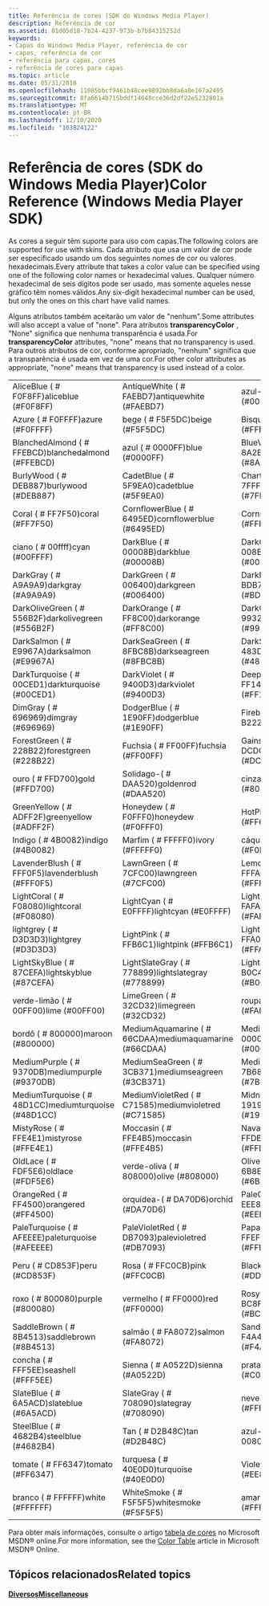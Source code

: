 ```yaml
---
title: Referência de cores (SDK do Windows Media Player)
description: Referência de cor
ms.assetid: 01d05d18-7b24-4237-973b-b7b84315252d
keywords:
- Capas do Windows Media Player, referência de cor
- capas, referência de cor
- referência para capas, cores
- referência de cores para capas
ms.topic: article
ms.date: 05/31/2018
ms.openlocfilehash: 11085bbcf9461b48cee9892bb8da6a8e167a2495
ms.sourcegitcommit: 8fa6614b715bddf14648cce36d2df22e5232801a
ms.translationtype: MT
ms.contentlocale: pt-BR
ms.lasthandoff: 12/10/2020
ms.locfileid: "103824122"
---
```

# <a name="color-reference-windows-media-player-sdk"></a><span data-ttu-id="95993-107">Referência de cores (SDK do Windows Media Player)</span><span class="sxs-lookup"><span data-stu-id="95993-107">Color Reference (Windows Media Player SDK)</span></span>

<span data-ttu-id="95993-108">As cores a seguir têm suporte para uso com capas.</span><span class="sxs-lookup"><span data-stu-id="95993-108">The following colors are supported for use with skins.</span></span> <span data-ttu-id="95993-109">Cada atributo que usa um valor de cor pode ser especificado usando um dos seguintes nomes de cor ou valores hexadecimais.</span><span class="sxs-lookup"><span data-stu-id="95993-109">Every attribute that takes a color value can be specified using one of the following color names or hexadecimal values.</span></span> <span data-ttu-id="95993-110">Qualquer número hexadecimal de seis dígitos pode ser usado, mas somente aqueles nesse gráfico têm nomes válidos.</span><span class="sxs-lookup"><span data-stu-id="95993-110">Any six-digit hexadecimal number can be used, but only the ones on this chart have valid names.</span></span>

<span data-ttu-id="95993-111">Alguns atributos também aceitarão um valor de "nenhum".</span><span class="sxs-lookup"><span data-stu-id="95993-111">Some attributes will also accept a value of "none".</span></span> <span data-ttu-id="95993-112">Para atributos **transparencyColor** , "None" significa que nenhuma transparência é usada.</span><span class="sxs-lookup"><span data-stu-id="95993-112">For **transparencyColor** attributes, "none" means that no transparency is used.</span></span> <span data-ttu-id="95993-113">Para outros atributos de cor, conforme apropriado, "nenhum" significa que a transparência é usada em vez de uma cor.</span><span class="sxs-lookup"><span data-stu-id="95993-113">For other color attributes as appropriate, "none" means that transparency is used instead of a color.</span></span>



|                            |                             |                                 |                              |
|----------------------------|-----------------------------|---------------------------------|------------------------------|
| <span data-ttu-id="95993-114">AliceBlue ( \# F0F8FF)</span><span class="sxs-lookup"><span data-stu-id="95993-114">aliceblue (\#F0F8FF)</span></span>       | <span data-ttu-id="95993-115">AntiqueWhite ( \# FAEBD7)</span><span class="sxs-lookup"><span data-stu-id="95993-115">antiquewhite (\#FAEBD7)</span></span>     | <span data-ttu-id="95993-116">azul-piscina ( \# 00ffff)</span><span class="sxs-lookup"><span data-stu-id="95993-116">aqua (\#00FFFF)</span></span>                 | <span data-ttu-id="95993-117">azul marinho ( \# 7FFFD4)</span><span class="sxs-lookup"><span data-stu-id="95993-117">aquamarine (\#7FFFD4)</span></span>        |
| <span data-ttu-id="95993-118">Azure ( \# F0FFFF)</span><span class="sxs-lookup"><span data-stu-id="95993-118">azure (\#F0FFFF)</span></span>           | <span data-ttu-id="95993-119">bege ( \# F5F5DC)</span><span class="sxs-lookup"><span data-stu-id="95993-119">beige (\#F5F5DC)</span></span>            | <span data-ttu-id="95993-120">Bisque ( \# FFE4C4)</span><span class="sxs-lookup"><span data-stu-id="95993-120">bisque (\#FFE4C4)</span></span>               | <span data-ttu-id="95993-121">preto ( \# 000000)</span><span class="sxs-lookup"><span data-stu-id="95993-121">black (\#000000)</span></span>             |
| <span data-ttu-id="95993-122">BlanchedAlmond ( \# FFEBCD)</span><span class="sxs-lookup"><span data-stu-id="95993-122">blanchedalmond (\#FFEBCD)</span></span>  | <span data-ttu-id="95993-123">azul ( \# 0000FF)</span><span class="sxs-lookup"><span data-stu-id="95993-123">blue (\#0000FF)</span></span>             | <span data-ttu-id="95993-124">BlueViolet ( \# 8A2BE2)</span><span class="sxs-lookup"><span data-stu-id="95993-124">blueviolet (\#8A2BE2)</span></span>           | <span data-ttu-id="95993-125">Brown ( \# A52A2A)</span><span class="sxs-lookup"><span data-stu-id="95993-125">brown (\#A52A2A)</span></span>             |
| <span data-ttu-id="95993-126">BurlyWood ( \# DEB887)</span><span class="sxs-lookup"><span data-stu-id="95993-126">burlywood (\#DEB887)</span></span>       | <span data-ttu-id="95993-127">CadetBlue ( \# 5F9EA0)</span><span class="sxs-lookup"><span data-stu-id="95993-127">cadetblue (\#5F9EA0)</span></span>        | <span data-ttu-id="95993-128">Chartreuse ( \# 7FFF00)</span><span class="sxs-lookup"><span data-stu-id="95993-128">chartreuse (\#7FFF00)</span></span>           | <span data-ttu-id="95993-129">chocolate ( \# D2691E)</span><span class="sxs-lookup"><span data-stu-id="95993-129">chocolate (\#D2691E)</span></span>         |
| <span data-ttu-id="95993-130">Coral ( \# FF7F50)</span><span class="sxs-lookup"><span data-stu-id="95993-130">coral (\#FF7F50)</span></span>           | <span data-ttu-id="95993-131">CornflowerBlue ( \# 6495ED)</span><span class="sxs-lookup"><span data-stu-id="95993-131">cornflowerblue (\#6495ED)</span></span>   | <span data-ttu-id="95993-132">Cornsilk ( \# FFF8DC)</span><span class="sxs-lookup"><span data-stu-id="95993-132">cornsilk (\#FFF8DC)</span></span>             | <span data-ttu-id="95993-133">Crimson ( \# DC143C)</span><span class="sxs-lookup"><span data-stu-id="95993-133">crimson (\#DC143C)</span></span>           |
| <span data-ttu-id="95993-134">ciano ( \# 00ffff)</span><span class="sxs-lookup"><span data-stu-id="95993-134">cyan (\#00FFFF)</span></span>            | <span data-ttu-id="95993-135">DarkBlue ( \# 00008B)</span><span class="sxs-lookup"><span data-stu-id="95993-135">darkblue (\#00008B)</span></span>         | <span data-ttu-id="95993-136">DarkCyan ( \# 008B8B)</span><span class="sxs-lookup"><span data-stu-id="95993-136">darkcyan (\#008B8B)</span></span>             | <span data-ttu-id="95993-137">DarkGoldenrod ( \# B8860B)</span><span class="sxs-lookup"><span data-stu-id="95993-137">darkgoldenrod (\#B8860B)</span></span>     |
| <span data-ttu-id="95993-138">DarkGray ( \# A9A9A9)</span><span class="sxs-lookup"><span data-stu-id="95993-138">darkgray (\#A9A9A9)</span></span>        | <span data-ttu-id="95993-139">DarkGreen ( \# 006400)</span><span class="sxs-lookup"><span data-stu-id="95993-139">darkgreen (\#006400)</span></span>        | <span data-ttu-id="95993-140">DarkKhaki ( \# BDB76B)</span><span class="sxs-lookup"><span data-stu-id="95993-140">darkkhaki (\#BDB76B)</span></span>            | <span data-ttu-id="95993-141">DarkMagenta ( \# 8B008B)</span><span class="sxs-lookup"><span data-stu-id="95993-141">darkmagenta (\#8B008B)</span></span>       |
| <span data-ttu-id="95993-142">DarkOliveGreen ( \# 556B2F)</span><span class="sxs-lookup"><span data-stu-id="95993-142">darkolivegreen (\#556B2F)</span></span>  | <span data-ttu-id="95993-143">DarkOrange ( \# FF8C00)</span><span class="sxs-lookup"><span data-stu-id="95993-143">darkorange (\#FF8C00)</span></span>       | <span data-ttu-id="95993-144">DarkOrchid ( \# 9932CC)</span><span class="sxs-lookup"><span data-stu-id="95993-144">darkorchid (\#9932CC)</span></span>           | <span data-ttu-id="95993-145">DarkRed ( \# 8B0000)</span><span class="sxs-lookup"><span data-stu-id="95993-145">darkred (\#8B0000)</span></span>           |
| <span data-ttu-id="95993-146">DarkSalmon ( \# E9967A)</span><span class="sxs-lookup"><span data-stu-id="95993-146">darksalmon (\#E9967A)</span></span>      | <span data-ttu-id="95993-147">DarkSeaGreen ( \# 8FBC8B)</span><span class="sxs-lookup"><span data-stu-id="95993-147">darkseagreen (\#8FBC8B)</span></span>     | <span data-ttu-id="95993-148">DarkSlateBlue ( \# 483D8B)</span><span class="sxs-lookup"><span data-stu-id="95993-148">darkslateblue (\#483D8B)</span></span>        | <span data-ttu-id="95993-149">DarkSlateGray ( \# 2F4F4F)</span><span class="sxs-lookup"><span data-stu-id="95993-149">darkslategray (\#2F4F4F)</span></span>     |
| <span data-ttu-id="95993-150">DarkTurquoise ( \# 00CED1)</span><span class="sxs-lookup"><span data-stu-id="95993-150">darkturquoise (\#00CED1)</span></span>   | <span data-ttu-id="95993-151">DarkViolet ( \# 9400D3)</span><span class="sxs-lookup"><span data-stu-id="95993-151">darkviolet (\#9400D3)</span></span>       | <span data-ttu-id="95993-152">DeepPink ( \# FF1493)</span><span class="sxs-lookup"><span data-stu-id="95993-152">deeppink (\#FF1493)</span></span>             | <span data-ttu-id="95993-153">DeepSkyBlue ( \# 00BFFF)</span><span class="sxs-lookup"><span data-stu-id="95993-153">deepskyblue (\#00BFFF)</span></span>       |
| <span data-ttu-id="95993-154">DimGray ( \# 696969)</span><span class="sxs-lookup"><span data-stu-id="95993-154">dimgray (\#696969)</span></span>         | <span data-ttu-id="95993-155">DodgerBlue ( \# 1E90FF)</span><span class="sxs-lookup"><span data-stu-id="95993-155">dodgerblue (\#1E90FF)</span></span>       | <span data-ttu-id="95993-156">Firebrick ( \# B22222)</span><span class="sxs-lookup"><span data-stu-id="95993-156">firebrick (\#B22222)</span></span>            | <span data-ttu-id="95993-157">FloralWhite ( \# FFFAF0)</span><span class="sxs-lookup"><span data-stu-id="95993-157">floralwhite (\#FFFAF0)</span></span>       |
| <span data-ttu-id="95993-158">ForestGreen ( \# 228B22)</span><span class="sxs-lookup"><span data-stu-id="95993-158">forestgreen (\#228B22)</span></span>     | <span data-ttu-id="95993-159">Fuchsia ( \# FF00FF)</span><span class="sxs-lookup"><span data-stu-id="95993-159">fuchsia (\#FF00FF)</span></span>          | <span data-ttu-id="95993-160">Gainsboro ( \# DCDCDC)</span><span class="sxs-lookup"><span data-stu-id="95993-160">gainsboro (\#DCDCDC)</span></span>            | <span data-ttu-id="95993-161">GhostWhite ( \# F8F8FF)</span><span class="sxs-lookup"><span data-stu-id="95993-161">ghostwhite (\#F8F8FF)</span></span>        |
| <span data-ttu-id="95993-162">ouro ( \# FFD700)</span><span class="sxs-lookup"><span data-stu-id="95993-162">gold (\#FFD700)</span></span>            | <span data-ttu-id="95993-163">Solidago-( \# DAA520)</span><span class="sxs-lookup"><span data-stu-id="95993-163">goldenrod (\#DAA520)</span></span>        | <span data-ttu-id="95993-164">cinza ( \# 808080)</span><span class="sxs-lookup"><span data-stu-id="95993-164">gray (\#808080)</span></span>                 | <span data-ttu-id="95993-165">verde ( \# 008000)</span><span class="sxs-lookup"><span data-stu-id="95993-165">green (\#008000)</span></span>             |
| <span data-ttu-id="95993-166">GreenYellow ( \# ADFF2F)</span><span class="sxs-lookup"><span data-stu-id="95993-166">greenyellow (\#ADFF2F)</span></span>     | <span data-ttu-id="95993-167">Honeydew ( \# F0FFF0)</span><span class="sxs-lookup"><span data-stu-id="95993-167">honeydew (\#F0FFF0)</span></span>         | <span data-ttu-id="95993-168">HotPink ( \# FF69B4)</span><span class="sxs-lookup"><span data-stu-id="95993-168">hotpink (\#FF69B4)</span></span>              | <span data-ttu-id="95993-169">IndianRed ( \# CD5C5C)</span><span class="sxs-lookup"><span data-stu-id="95993-169">indianred (\#CD5C5C)</span></span>         |
| <span data-ttu-id="95993-170">Indigo ( \# 4B0082)</span><span class="sxs-lookup"><span data-stu-id="95993-170">indigo (\#4B0082)</span></span>          | <span data-ttu-id="95993-171">Marfim ( \# FFFFF0)</span><span class="sxs-lookup"><span data-stu-id="95993-171">ivory (\#FFFFF0)</span></span>            | <span data-ttu-id="95993-172">cáqui ( \# F0E68C)</span><span class="sxs-lookup"><span data-stu-id="95993-172">khaki (\#F0E68C)</span></span>                | <span data-ttu-id="95993-173">lavanda ( \# E6E6FA)</span><span class="sxs-lookup"><span data-stu-id="95993-173">lavender (\#E6E6FA)</span></span>          |
| <span data-ttu-id="95993-174">LavenderBlush ( \# FFF0F5)</span><span class="sxs-lookup"><span data-stu-id="95993-174">lavenderblush (\#FFF0F5)</span></span>   | <span data-ttu-id="95993-175">LawnGreen ( \# 7CFC00)</span><span class="sxs-lookup"><span data-stu-id="95993-175">lawngreen (\#7CFC00)</span></span>        | <span data-ttu-id="95993-176">LemonChiffon ( \# FFFACD)</span><span class="sxs-lookup"><span data-stu-id="95993-176">lemonchiffon (\#FFFACD)</span></span>         | <span data-ttu-id="95993-177">LightBlue ( \# ADD8E6)</span><span class="sxs-lookup"><span data-stu-id="95993-177">lightblue (\#ADD8E6)</span></span>         |
| <span data-ttu-id="95993-178">LightCoral ( \# F08080)</span><span class="sxs-lookup"><span data-stu-id="95993-178">lightcoral (\#F08080)</span></span>      | <span data-ttu-id="95993-179">LightCyan ( \# E0FFFF)</span><span class="sxs-lookup"><span data-stu-id="95993-179">lightcyan (\#E0FFFF)</span></span>        | <span data-ttu-id="95993-180">LightGoldenrodYellow ( \# FAFAD2)</span><span class="sxs-lookup"><span data-stu-id="95993-180">lightgoldenrodyellow (\#FAFAD2)</span></span> | <span data-ttu-id="95993-181">LightGreen ( \# 90EE90)</span><span class="sxs-lookup"><span data-stu-id="95993-181">lightgreen (\#90EE90)</span></span>        |
| <span data-ttu-id="95993-182">lightgrey ( \# D3D3D3)</span><span class="sxs-lookup"><span data-stu-id="95993-182">lightgrey (\#D3D3D3)</span></span>       | <span data-ttu-id="95993-183">LightPink ( \# FFB6C1)</span><span class="sxs-lookup"><span data-stu-id="95993-183">lightpink (\#FFB6C1)</span></span>        | <span data-ttu-id="95993-184">LightSalmon ( \# FFA07A)</span><span class="sxs-lookup"><span data-stu-id="95993-184">lightsalmon (\#FFA07A)</span></span>          | <span data-ttu-id="95993-185">LightSeaGreen ( \# 20B2AA)</span><span class="sxs-lookup"><span data-stu-id="95993-185">lightseagreen (\#20B2AA)</span></span>     |
| <span data-ttu-id="95993-186">LightSkyBlue ( \# 87CEFA)</span><span class="sxs-lookup"><span data-stu-id="95993-186">lightskyblue (\#87CEFA)</span></span>    | <span data-ttu-id="95993-187">LightSlateGray ( \# 778899)</span><span class="sxs-lookup"><span data-stu-id="95993-187">lightslategray (\#778899)</span></span>   | <span data-ttu-id="95993-188">LightSteelBlue ( \# B0C4DE)</span><span class="sxs-lookup"><span data-stu-id="95993-188">lightsteelblue (\#B0C4DE)</span></span>       | <span data-ttu-id="95993-189">LightYellow ( \# FFFFE0)</span><span class="sxs-lookup"><span data-stu-id="95993-189">lightyellow (\#FFFFE0)</span></span>       |
| <span data-ttu-id="95993-190">verde-limão ( \# 00FF00)</span><span class="sxs-lookup"><span data-stu-id="95993-190">lime (\#00FF00)</span></span>            | <span data-ttu-id="95993-191">LimeGreen ( \# 32CD32)</span><span class="sxs-lookup"><span data-stu-id="95993-191">limegreen (\#32CD32)</span></span>        | <span data-ttu-id="95993-192">roupa ( \# FAF0E6)</span><span class="sxs-lookup"><span data-stu-id="95993-192">linen (\#FAF0E6)</span></span>                | <span data-ttu-id="95993-193">magenta ( \# FF00FF)</span><span class="sxs-lookup"><span data-stu-id="95993-193">magenta (\#FF00FF)</span></span>           |
| <span data-ttu-id="95993-194">bordô ( \# 800000)</span><span class="sxs-lookup"><span data-stu-id="95993-194">maroon (\#800000)</span></span>          | <span data-ttu-id="95993-195">MediumAquamarine ( \# 66CDAA)</span><span class="sxs-lookup"><span data-stu-id="95993-195">mediumaquamarine (\#66CDAA)</span></span> | <span data-ttu-id="95993-196">MediumBlue ( \# 0000CD)</span><span class="sxs-lookup"><span data-stu-id="95993-196">mediumblue (\#0000CD)</span></span>           | <span data-ttu-id="95993-197">MediumOrchid ( \# BA55D3)</span><span class="sxs-lookup"><span data-stu-id="95993-197">mediumorchid (\#BA55D3)</span></span>      |
| <span data-ttu-id="95993-198">MediumPurple ( \# 9370DB)</span><span class="sxs-lookup"><span data-stu-id="95993-198">mediumpurple (\#9370DB)</span></span>    | <span data-ttu-id="95993-199">MediumSeaGreen ( \# 3CB371)</span><span class="sxs-lookup"><span data-stu-id="95993-199">mediumseagreen (\#3CB371)</span></span>   | <span data-ttu-id="95993-200">MediumSlateBlue ( \# 7B68EE)</span><span class="sxs-lookup"><span data-stu-id="95993-200">mediumslateblue (\#7B68EE)</span></span>      | <span data-ttu-id="95993-201">MediumSpringGreen ( \# 00FA9A)</span><span class="sxs-lookup"><span data-stu-id="95993-201">mediumspringgreen (\#00FA9A)</span></span> |
| <span data-ttu-id="95993-202">MediumTurquoise ( \# 48D1CC)</span><span class="sxs-lookup"><span data-stu-id="95993-202">mediumturquoise (\#48D1CC)</span></span> | <span data-ttu-id="95993-203">MediumVioletRed ( \# C71585)</span><span class="sxs-lookup"><span data-stu-id="95993-203">mediumvioletred (\#C71585)</span></span>  | <span data-ttu-id="95993-204">MidnightBlue ( \# 191970)</span><span class="sxs-lookup"><span data-stu-id="95993-204">midnightblue (\#191970)</span></span>         | <span data-ttu-id="95993-205">MintCream ( \# F5FFFA)</span><span class="sxs-lookup"><span data-stu-id="95993-205">mintcream (\#F5FFFA)</span></span>         |
| <span data-ttu-id="95993-206">MistyRose ( \# FFE4E1)</span><span class="sxs-lookup"><span data-stu-id="95993-206">mistyrose (\#FFE4E1)</span></span>       | <span data-ttu-id="95993-207">Moccasin ( \# FFE4B5)</span><span class="sxs-lookup"><span data-stu-id="95993-207">moccasin (\#FFE4B5)</span></span>         | <span data-ttu-id="95993-208">NavajoWhite ( \# FFDEAD)</span><span class="sxs-lookup"><span data-stu-id="95993-208">navajowhite (\#FFDEAD)</span></span>          | <span data-ttu-id="95993-209">azul ( \# 000080)</span><span class="sxs-lookup"><span data-stu-id="95993-209">navy (\#000080)</span></span>              |
| <span data-ttu-id="95993-210">OldLace ( \# FDF5E6)</span><span class="sxs-lookup"><span data-stu-id="95993-210">oldlace (\#FDF5E6)</span></span>         | <span data-ttu-id="95993-211">verde-oliva ( \# 808000)</span><span class="sxs-lookup"><span data-stu-id="95993-211">olive (\#808000)</span></span>            | <span data-ttu-id="95993-212">OliveDrab ( \# 6B8E23)</span><span class="sxs-lookup"><span data-stu-id="95993-212">olivedrab (\#6B8E23)</span></span>            | <span data-ttu-id="95993-213">laranja ( \# FFA500)</span><span class="sxs-lookup"><span data-stu-id="95993-213">orange (\#FFA500)</span></span>            |
| <span data-ttu-id="95993-214">OrangeRed ( \# FF4500)</span><span class="sxs-lookup"><span data-stu-id="95993-214">orangered (\#FF4500)</span></span>       | <span data-ttu-id="95993-215">orquídea-( \# DA70D6)</span><span class="sxs-lookup"><span data-stu-id="95993-215">orchid (\#DA70D6)</span></span>           | <span data-ttu-id="95993-216">PaleGoldenrod ( \# EEE8AA)</span><span class="sxs-lookup"><span data-stu-id="95993-216">palegoldenrod (\#EEE8AA)</span></span>        | <span data-ttu-id="95993-217">PaleGreen ( \# 98FB98)</span><span class="sxs-lookup"><span data-stu-id="95993-217">palegreen (\#98FB98)</span></span>         |
| <span data-ttu-id="95993-218">PaleTurquoise ( \# AFEEEE)</span><span class="sxs-lookup"><span data-stu-id="95993-218">paleturquoise (\#AFEEEE)</span></span>   | <span data-ttu-id="95993-219">PaleVioletRed ( \# DB7093)</span><span class="sxs-lookup"><span data-stu-id="95993-219">palevioletred (\#DB7093)</span></span>    | <span data-ttu-id="95993-220">PapayaWhip ( \# FFEFD5)</span><span class="sxs-lookup"><span data-stu-id="95993-220">papayawhip (\#FFEFD5)</span></span>           | <span data-ttu-id="95993-221">PeachPuff ( \# FFDAB9)</span><span class="sxs-lookup"><span data-stu-id="95993-221">peachpuff (\#FFDAB9)</span></span>         |
| <span data-ttu-id="95993-222">Peru ( \# CD853F)</span><span class="sxs-lookup"><span data-stu-id="95993-222">peru (\#CD853F)</span></span>            | <span data-ttu-id="95993-223">Rosa ( \# FFC0CB)</span><span class="sxs-lookup"><span data-stu-id="95993-223">pink (\#FFC0CB)</span></span>             | <span data-ttu-id="95993-224">Black ( \# DDA0DD)</span><span class="sxs-lookup"><span data-stu-id="95993-224">plum (\#DDA0DD)</span></span>                 | <span data-ttu-id="95993-225">PowderBlue ( \# B0E0E6)</span><span class="sxs-lookup"><span data-stu-id="95993-225">powderblue (\#B0E0E6)</span></span>        |
| <span data-ttu-id="95993-226">roxo ( \# 800080)</span><span class="sxs-lookup"><span data-stu-id="95993-226">purple (\#800080)</span></span>          | <span data-ttu-id="95993-227">vermelho ( \# FF0000)</span><span class="sxs-lookup"><span data-stu-id="95993-227">red (\#FF0000)</span></span>              | <span data-ttu-id="95993-228">RosyBrown ( \# BC8F8F)</span><span class="sxs-lookup"><span data-stu-id="95993-228">rosybrown (\#BC8F8F)</span></span>            | <span data-ttu-id="95993-229">RoyalBlue ( \# 4169E1)</span><span class="sxs-lookup"><span data-stu-id="95993-229">royalblue (\#4169E1)</span></span>         |
| <span data-ttu-id="95993-230">SaddleBrown ( \# 8B4513)</span><span class="sxs-lookup"><span data-stu-id="95993-230">saddlebrown (\#8B4513)</span></span>     | <span data-ttu-id="95993-231">salmão ( \# FA8072)</span><span class="sxs-lookup"><span data-stu-id="95993-231">salmon (\#FA8072)</span></span>           | <span data-ttu-id="95993-232">SandyBrown ( \# F4A460)</span><span class="sxs-lookup"><span data-stu-id="95993-232">sandybrown (\#F4A460)</span></span>           | <span data-ttu-id="95993-233">2E8B57 (magreen \# )</span><span class="sxs-lookup"><span data-stu-id="95993-233">seagreen (\#2E8B57)</span></span>          |
| <span data-ttu-id="95993-234">concha ( \# FFF5EE)</span><span class="sxs-lookup"><span data-stu-id="95993-234">seashell (\#FFF5EE)</span></span>        | <span data-ttu-id="95993-235">Sienna ( \# A0522D)</span><span class="sxs-lookup"><span data-stu-id="95993-235">sienna (\#A0522D)</span></span>           | <span data-ttu-id="95993-236">prata ( \# C0C0C0)</span><span class="sxs-lookup"><span data-stu-id="95993-236">silver (\#C0C0C0)</span></span>               | <span data-ttu-id="95993-237">SkyBlue ( \# 87CEEB)</span><span class="sxs-lookup"><span data-stu-id="95993-237">skyblue (\#87CEEB)</span></span>           |
| <span data-ttu-id="95993-238">SlateBlue ( \# 6A5ACD)</span><span class="sxs-lookup"><span data-stu-id="95993-238">slateblue (\#6A5ACD)</span></span>       | <span data-ttu-id="95993-239">SlateGray ( \# 708090)</span><span class="sxs-lookup"><span data-stu-id="95993-239">slategray (\#708090)</span></span>        | <span data-ttu-id="95993-240">neve ( \# FFFAFA)</span><span class="sxs-lookup"><span data-stu-id="95993-240">snow (\#FFFAFA)</span></span>                 | <span data-ttu-id="95993-241">SpringGreen ( \# 00FF7F)</span><span class="sxs-lookup"><span data-stu-id="95993-241">springgreen (\#00FF7F)</span></span>       |
| <span data-ttu-id="95993-242">SteelBlue ( \# 4682B4)</span><span class="sxs-lookup"><span data-stu-id="95993-242">steelblue (\#4682B4)</span></span>       | <span data-ttu-id="95993-243">Tan ( \# D2B48C)</span><span class="sxs-lookup"><span data-stu-id="95993-243">tan (\#D2B48C)</span></span>              | <span data-ttu-id="95993-244">azul-petróleo ( \# 008080)</span><span class="sxs-lookup"><span data-stu-id="95993-244">teal (\#008080)</span></span>                 | <span data-ttu-id="95993-245">Thistle ( \# D8BFD8)</span><span class="sxs-lookup"><span data-stu-id="95993-245">thistle (\#D8BFD8)</span></span>           |
| <span data-ttu-id="95993-246">tomate ( \# FF6347)</span><span class="sxs-lookup"><span data-stu-id="95993-246">tomato (\#FF6347)</span></span>          | <span data-ttu-id="95993-247">turquesa ( \# 40E0D0)</span><span class="sxs-lookup"><span data-stu-id="95993-247">turquoise (\#40E0D0)</span></span>        | <span data-ttu-id="95993-248">Violeta ( \# EE82EE)</span><span class="sxs-lookup"><span data-stu-id="95993-248">violet (\#EE82EE)</span></span>               | <span data-ttu-id="95993-249">Wheat ( \# F5DEB3)</span><span class="sxs-lookup"><span data-stu-id="95993-249">wheat (\#F5DEB3)</span></span>             |
| <span data-ttu-id="95993-250">branco ( \# FFFFFF)</span><span class="sxs-lookup"><span data-stu-id="95993-250">white (\#FFFFFF)</span></span>           | <span data-ttu-id="95993-251">WhiteSmoke ( \# F5F5F5)</span><span class="sxs-lookup"><span data-stu-id="95993-251">whitesmoke (\#F5F5F5)</span></span>       | <span data-ttu-id="95993-252">amarelo ( \# FFFF00)</span><span class="sxs-lookup"><span data-stu-id="95993-252">yellow (\#FFFF00)</span></span>               | <span data-ttu-id="95993-253">YellowGreen ( \# 9ACD32)</span><span class="sxs-lookup"><span data-stu-id="95993-253">yellowgreen (\#9ACD32)</span></span>       |



 

<span data-ttu-id="95993-254">Para obter mais informações, consulte o artigo [tabela de cores](https://msdn.microsoft.com/library/ms531197.aspx) no Microsoft MSDN® online.</span><span class="sxs-lookup"><span data-stu-id="95993-254">For more information, see the [Color Table](https://msdn.microsoft.com/library/ms531197.aspx) article in Microsoft MSDN® Online.</span></span>

## <a name="related-topics"></a><span data-ttu-id="95993-255">Tópicos relacionados</span><span class="sxs-lookup"><span data-stu-id="95993-255">Related topics</span></span>

<dl> <dt>

[<span data-ttu-id="95993-256">**Diversos**</span><span class="sxs-lookup"><span data-stu-id="95993-256">**Miscellaneous**</span></span>](miscellaneous.md)
</dt> </dl>

 

 





